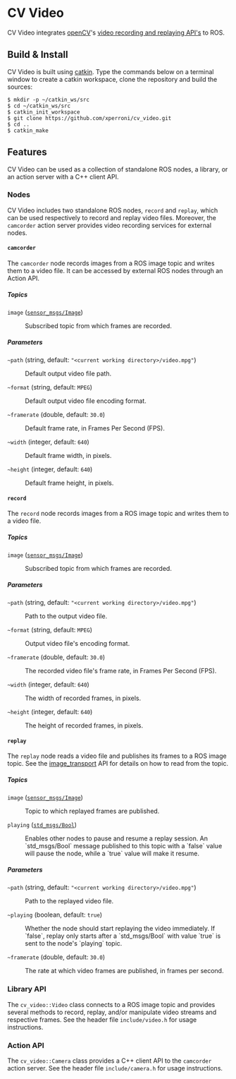 CV Video
========

CV Video integrates [openCV](http://opencv.org/)'s [video recording and replaying API's](http://docs.opencv.org/2.4/modules/highgui/doc/reading_and_writing_images_and_video.html) to ROS.

Build & Install
---------------

CV Video is built using [catkin](http://wiki.ros.org/catkin). Type the commands below on a terminal window to create a catkin workspace, clone the repository and build the sources:

    $ mkdir -p ~/catkin_ws/src
    $ cd ~/catkin_ws/src
    $ catkin_init_workspace
    $ git clone https://github.com/xperroni/cv_video.git
    $ cd ..
    $ catkin_make

Features
--------

CV Video can be used as a collection of standalone ROS nodes, a library, or an action server with a C++ client API.

### Nodes

CV Video includes two standalone ROS nodes, `record` and `replay`, which can be used respectively to record and replay video files. Moreover, the `camcorder` action server provides video recording services for external nodes.

#### `camcorder`

The `camcorder` node records images from a ROS image topic and writes them to a video file. It can be accessed by external ROS nodes through an Action API.

##### Topics

`image` ([`sensor_msgs/Image`](http://docs.ros.org/api/sensor_msgs/html/msg/Image.html))
<p style ="margin-left:40px">
  Subscribed topic from which frames are recorded.
</p>

##### Parameters

`~path` (string, default: `"<current working directory>/video.mpg"`)
<p style ="margin-left:40px">
  Default output video file path.
</p>

`~format` (string, default: `MPEG`)
<p style ="margin-left:40px">
  Default output video file encoding format.
</p>

`~framerate` (double, default: `30.0`)
<p style ="margin-left:40px">
  Default frame rate, in Frames Per Second (FPS).
</p>

`~width` (integer, default: `640`)
<p style ="margin-left:40px">
  Default frame width, in pixels.
</p>

`~height` (integer, default: `640`)
<p style ="margin-left:40px">
  Default frame height, in pixels.
</p>

#### `record`

The `record` node records images from a ROS image topic and writes them to a video file.

##### Topics

`image` ([`sensor_msgs/Image`](http://docs.ros.org/api/sensor_msgs/html/msg/Image.html))
<p style ="margin-left:40px">
  Subscribed topic from which frames are recorded.
</p>

##### Parameters

`~path` (string, default: `"<current working directory>/video.mpg"`)
<p style ="margin-left:40px">
  Path to the output video file.
</p>

`~format` (string, default: `MPEG`)
<p style ="margin-left:40px">
  Output video file's encoding format.
</p>

`~framerate` (double, default: `30.0`)
<p style ="margin-left:40px">
  The recorded video file's frame rate, in Frames Per Second (FPS).
</p>

`~width` (integer, default: `640`)
<p style ="margin-left:40px">
  The width of recorded frames, in pixels.
</p>

`~height` (integer, default: `640`)
<p style ="margin-left:40px">
  The height of recorded frames, in pixels.
</p>

#### `replay`

The `replay` node reads a video file and publishes its frames to a ROS image topic. See the [image_transport](http://wiki.ros.org/image_transport) API for details on how to read from the topic.

##### Topics

`image` ([`sensor_msgs/Image`](http://docs.ros.org/api/sensor_msgs/html/msg/Image.html))
<p style ="margin-left:40px">
  Topic to which replayed frames are published.
</p>

`playing` ([`std_msgs/Bool`](http://docs.ros.org/api/std_msgs/html/msg/Bool.html))
<p style ="margin-left:40px">
  Enables other nodes to pause and resume a replay session. An `std_msgs/Bool` message published to this topic with a `false` value will pause the node, while a `true` value will make it resume.
</p>

##### Parameters

`~path` (string, default: `"<current working directory>/video.mpg"`)
<p style ="margin-left:40px">
  Path to the replayed video file.
</p>

`~playing` (boolean, default: `true`)
<p style ="margin-left:40px">
  Whether the node should start replaying the video immediately. If `false`, replay only starts after a `std_msgs/Bool` with value `true` is sent to the node's `playing` topic.
</p>

`~framerate` (double, default: `30.0`)
<p style ="margin-left:40px">
  The rate at which video frames are published, in frames per second.
</p>

### Library API

The `cv_video::Video` class connects to a ROS image topic and provides several methods to record, replay, and/or manipulate video streams and respective frames. See the header file `include/video.h` for usage instructions.

### Action API

The `cv_video::Camera` class provides a C++ client API to the `camcorder` action server. See the header file `include/camera.h` for usage instructions.